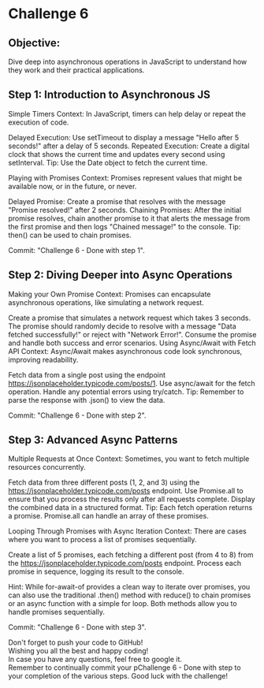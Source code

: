 
# Challenge 6

## Objective:

Dive deep into asynchronous operations in JavaScript to understand how they work and their practical applications.

## Step 1: Introduction to Asynchronous JS

Simple Timers
Context: In JavaScript, timers can help delay or repeat the execution of code.

Delayed Execution: Use setTimeout to display a message "Hello after 5 seconds!" after a delay of 5 seconds.
Repeated Execution: Create a digital clock that shows the current time and updates every second using setInterval.
Tip: Use the Date object to fetch the current time.

Playing with Promises
Context: Promises represent values that might be available now, or in the future, or never.

Delayed Promise: Create a promise that resolves with the message "Promise resolved!" after 2 seconds.
Chaining Promises: After the initial promise resolves, chain another promise to it that alerts the message from the first promise and then logs "Chained message!" to the console.
Tip: then() can be used to chain promises.

Commit: "Challenge 6 - Done with step 1".

## Step 2: Diving Deeper into Async Operations

Making your Own Promise
Context: Promises can encapsulate asynchronous operations, like simulating a network request.

Create a promise that simulates a network request which takes 3 seconds.
The promise should randomly decide to resolve with a message "Data fetched successfully!" or reject with "Network Error!".
Consume the promise and handle both success and error scenarios.
Using Async/Await with Fetch API
Context: Async/Await makes asynchronous code look synchronous, improving readability.

Fetch data from a single post using the endpoint https://jsonplaceholder.typicode.com/posts/1.
Use async/await for the fetch operation.
Handle any potential errors using try/catch.
Tip: Remember to parse the response with .json() to view the data.

Commit: "Challenge 6 - Done with step 2".

## Step 3: Advanced Async Patterns

Multiple Requests at Once
Context: Sometimes, you want to fetch multiple resources concurrently.

Fetch data from three different posts (1, 2, and 3) using the https://jsonplaceholder.typicode.com/posts endpoint.
Use Promise.all to ensure that you process the results only after all requests complete.
Display the combined data in a structured format.
Tip: Each fetch operation returns a promise. Promise.all can handle an array of these promises.

Looping Through Promises with Async Iteration
Context: There are cases where you want to process a list of promises sequentially.

Create a list of 5 promises, each fetching a different post (from 4 to 8) from the https://jsonplaceholder.typicode.com/posts endpoint.
Process each promise in sequence, logging its result to the console.

Hint: While for-await-of provides a clean way to iterate over promises, you can also use the traditional .then() method with reduce() to chain promises or an async function with a simple for loop. Both methods allow you to handle promises sequentially.

Commit: "Challenge 6 - Done with step 3".

Don't forget to push your code to GitHub!<br>
Wishing you all the best and happy coding!<br>
In case you have any questions, feel free to google it.<br>
Remember to continually commit your pChallenge 6 - Done with step to your completion of the various steps. Good luck with the challenge!
